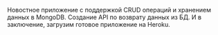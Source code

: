 Hовостное приложение с поддержкой CRUD операций и хранением данных в MongoDB. Создание API по возврату данных из БД. И в заключение, загрузим готовое приложение на Heroku.
